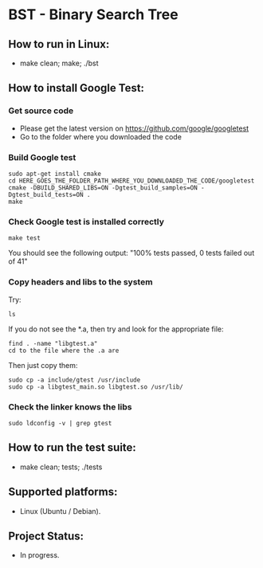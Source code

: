 # BST - Binary Search Tree

## How to run in Linux:
- make clean; make; ./bst

## How to install Google Test:

### Get source code
- Please get the latest version on https://github.com/google/googletest
- Go to the folder where you downloaded the code

### Build Google test

````
sudo apt-get install cmake
cd HERE_GOES_THE_FOLDER_PATH_WHERE_YOU_DOWNLOADED_THE_CODE/googletest
cmake -DBUILD_SHARED_LIBS=ON -Dgtest_build_samples=ON -Dgtest_build_tests=ON .
make
````

### Check Google test is installed correctly
````
make test
````
You should see the following output: "100% tests passed, 0 tests failed out of 41"

### Copy headers and libs to the system
Try:
````
ls
````
If you do not see the *.a, then try and look for the appropriate file:

````
find . -name "libgtest.a"
cd to the file where the .a are
````
Then just copy them:
````
sudo cp -a include/gtest /usr/include
sudo cp -a libgtest_main.so libgtest.so /usr/lib/
````

### Check the linker knows the libs
````
sudo ldconfig -v | grep gtest
````


## How to run the test suite:
- make clean; tests; ./tests

## Supported platforms:
- Linux (Ubuntu / Debian).

## Project Status:
- In progress.
